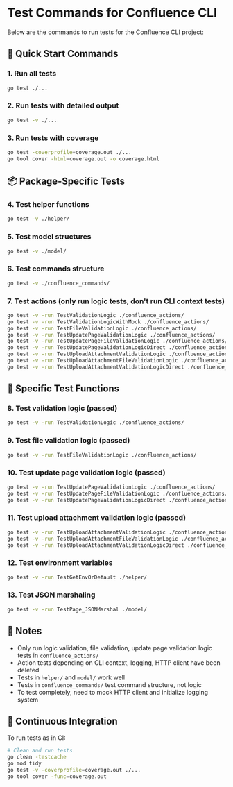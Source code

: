 # Test Commands for Confluence CLI

Below are the commands to run tests for the Confluence CLI project:

## 🚀 Quick Start Commands

### 1. Run all tests
```bash
go test ./...
```

### 2. Run tests with detailed output
```bash
go test -v ./...
```

### 3. Run tests with coverage
```bash
go test -coverprofile=coverage.out ./...
go tool cover -html=coverage.out -o coverage.html
```

## 📦 Package-Specific Tests

### 4. Test helper functions
```bash
go test -v ./helper/
```

### 5. Test model structures
```bash
go test -v ./model/
```

### 6. Test commands structure
```bash
go test -v ./confluence_commands/
```

### 7. Test actions (only run logic tests, don't run CLI context tests)
```bash
go test -v -run TestValidationLogic ./confluence_actions/
go test -v -run TestValidationLogicWithMock ./confluence_actions/
go test -v -run TestFileValidationLogic ./confluence_actions/
go test -v -run TestUpdatePageValidationLogic ./confluence_actions/
go test -v -run TestUpdatePageFileValidationLogic ./confluence_actions/
go test -v -run TestUpdatePageValidationLogicDirect ./confluence_actions/
go test -v -run TestUploadAttachmentValidationLogic ./confluence_actions/
go test -v -run TestUploadAttachmentFileValidationLogic ./confluence_actions/
go test -v -run TestUploadAttachmentValidationLogicDirect ./confluence_actions/
```

## 🎯 Specific Test Functions

### 8. Test validation logic (passed)
```bash
go test -v -run TestValidationLogic ./confluence_actions/
```

### 9. Test file validation logic (passed)
```bash
go test -v -run TestFileValidationLogic ./confluence_actions/
```

### 10. Test update page validation logic (passed)
```bash
go test -v -run TestUpdatePageValidationLogic ./confluence_actions/
go test -v -run TestUpdatePageFileValidationLogic ./confluence_actions/
go test -v -run TestUpdatePageValidationLogicDirect ./confluence_actions/
```

### 11. Test upload attachment validation logic (passed)
```bash
go test -v -run TestUploadAttachmentValidationLogic ./confluence_actions/
go test -v -run TestUploadAttachmentFileValidationLogic ./confluence_actions/
go test -v -run TestUploadAttachmentValidationLogicDirect ./confluence_actions/
```

### 12. Test environment variables
```bash
go test -v -run TestGetEnvOrDefault ./helper/
```

### 13. Test JSON marshaling
```bash
go test -v -run TestPage_JSONMarshal ./model/
```

## 📝 Notes

- Only run logic validation, file validation, update page validation logic tests in `confluence_actions/`
- Action tests depending on CLI context, logging, HTTP client have been deleted
- Tests in `helper/` and `model/` work well
- Tests in `confluence_commands/` test command structure, not logic
- To test completely, need to mock HTTP client and initialize logging system

## 🔄 Continuous Integration

To run tests as in CI:
```bash
# Clean and run tests
go clean -testcache
go mod tidy
go test -v -coverprofile=coverage.out ./...
go tool cover -func=coverage.out
``` 